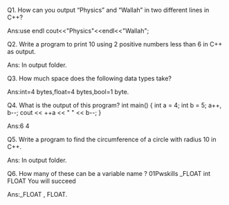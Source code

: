 Q1. How can you output “Physics” and “Wallah” in two different lines in C++?

Ans:use endl
cout<<"Physics"<<endl<<"Wallah";


Q2. Write a program to print 10 using 2 positive numbers less than 6 in C++ as output.

Ans: In output folder.



Q3. How much space does the following data types take?

Ans:int=4 bytes,float=4 bytes,bool=1 byte.
    

Q4. What is the output of this program?
int main() {
int a = 4;
int b = 5;
a++, b--;
cout << ++a << " " << b--;
}

Ans:6 4



Q5. Write a program to find the circumference of a circle with radius 10 in C++.

Ans: In output folder.

Q6. How many of these can be a variable name ?
01Pwskills
_FLOAT
int
FLOAT
You will succeed

Ans:_FLOAT , FLOAT.
